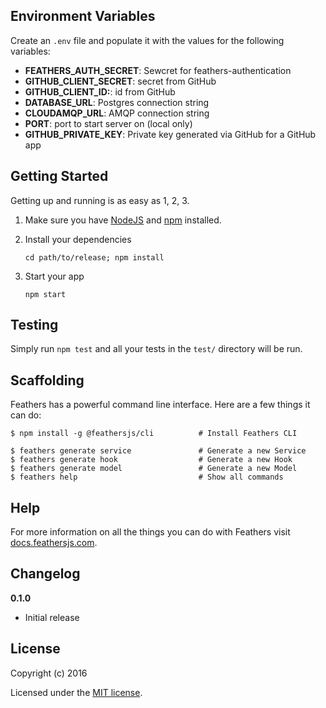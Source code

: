 ## Environment Variables

Create an `.env` file and populate it with the values for the following variables:

- __FEATHERS_AUTH_SECRET__: Sewcret for feathers-authentication
- __GITHUB_CLIENT_SECRET__: secret from GitHub
- __GITHUB_CLIENT_ID:__: id from GitHub
- __DATABASE_URL__: Postgres connection string
- __CLOUDAMQP_URL__: AMQP connection string
- __PORT__: port to start server on (local only)
- __GITHUB_PRIVATE_KEY__: Private key generated via GitHub for a GitHub app

## Getting Started

Getting up and running is as easy as 1, 2, 3.

1. Make sure you have [NodeJS](https://nodejs.org/) and [npm](https://www.npmjs.com/) installed.
2. Install your dependencies

    ```
    cd path/to/release; npm install
    ```

3. Start your app

    ```
    npm start
    ```

## Testing

Simply run `npm test` and all your tests in the `test/` directory will be run.

## Scaffolding

Feathers has a powerful command line interface. Here are a few things it can do:

```
$ npm install -g @feathersjs/cli          # Install Feathers CLI

$ feathers generate service               # Generate a new Service
$ feathers generate hook                  # Generate a new Hook
$ feathers generate model                 # Generate a new Model
$ feathers help                           # Show all commands
```

## Help

For more information on all the things you can do with Feathers visit [docs.feathersjs.com](http://docs.feathersjs.com).

## Changelog

__0.1.0__

- Initial release

## License

Copyright (c) 2016

Licensed under the [MIT license](LICENSE).
